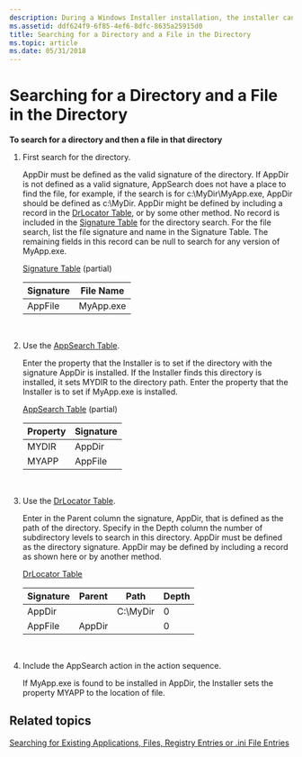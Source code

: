 ```yaml
---
description: During a Windows Installer installation, the installer can search for a directory and a file in that directory.
ms.assetid: ddf624f9-6f85-4ef6-8dfc-8635a25915d0
title: Searching for a Directory and a File in the Directory
ms.topic: article
ms.date: 05/31/2018
---
```


# Searching for a Directory and a File in the Directory

**To search for a directory and then a file in that directory**

1.  First search for the directory.

    AppDir must be defined as the valid signature of the directory. If AppDir is not defined as a valid signature, AppSearch does not have a place to find the file, for example, if the search is for c:\\MyDir\\MyApp.exe, AppDir should be defined as c:\\MyDir. AppDir might be defined by including a record in the [DrLocator Table](drlocator-table.md), or by some other method. No record is included in the [Signature Table](signature-table.md) for the directory search. For the file search, list the file signature and name in the Signature Table. The remaining fields in this record can be null to search for any version of MyApp.exe.

    [Signature Table](signature-table.md) (partial)

    

    | Signature          | File Name            |
    |--------------------|----------------------|
    | AppFile<br/> | MyApp.exe<br/> |

    

     

2.  Use the [AppSearch Table](appsearch-table.md).

    Enter the property that the Installer is to set if the directory with the signature AppDir is installed. If the Installer finds this directory is installed, it sets MYDIR to the directory path. Enter the property that the Installer is to set if MyApp.exe is installed.

    [AppSearch Table](appsearch-table.md) (partial)

    

    | Property         | Signature          |
    |------------------|--------------------|
    | MYDIR<br/> | AppDir<br/>  |
    | MYAPP<br/> | AppFile<br/> |

    

     

3.  Use the [DrLocator Table](drlocator-table.md).

    Enter in the Parent column the signature, AppDir, that is defined as the path of the directory. Specify in the Depth column the number of subdirectory levels to search in this directory. AppDir must be defined as the directory signature. AppDir may be defined by including a record as shown here or by another method.

    [DrLocator Table](drlocator-table.md)

    

    | Signature | Parent | Path      | Depth |
    |-----------|--------|-----------|-------|
    | AppDir    |        | C:\\MyDir | 0     |
    | AppFile   | AppDir |           | 0     |

    

     

4.  Include the AppSearch action in the action sequence.

    If MyApp.exe is found to be installed in AppDir, the Installer sets the property MYAPP to the location of file.

## Related topics

<dl> <dt>

[Searching for Existing Applications, Files, Registry Entries or .ini File Entries](searching-for-existing-applications-files-registry-entries-or--ini-file-entries.md)
</dt> </dl>

 

 




